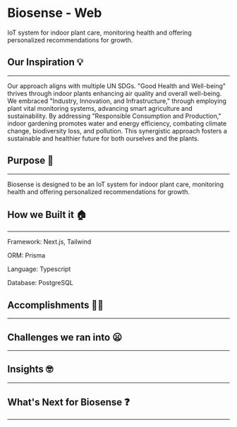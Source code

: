 # Biosense - Web
IoT system for indoor plant care, monitoring health and offering personalized recommendations for growth.

## Our Inspiration 💡  
---
Our approach aligns with multiple UN SDGs. "Good Health and Well-being" thrives through indoor plants enhancing air quality and overall well-being. We embraced "Industry, Innovation, and Infrastructure," through employing plant vital monitoring systems, advancing smart agriculture and sustainability. By addressing "Responsible Consumption and Production," indoor gardening promotes water and energy efficiency, combating climate change, biodiversity loss, and pollution. This synergistic approach fosters a sustainable and healthier future for both ourselves and the plants. 

## Purpose 🤔
---
Biosense is designed to be an IoT system for indoor plant care, monitoring health and offering personalized recommendations for growth.

## How we Built it 🏠
---
Framework: Next.js, Tailwind

ORM: Prisma

Language: Typescript

Database: PostgreSQL

## Accomplishments 💪🏻
---

## Challenges we ran into 😦
---

## Insights 🤓
---

## What's Next for Biosense ❓
---



